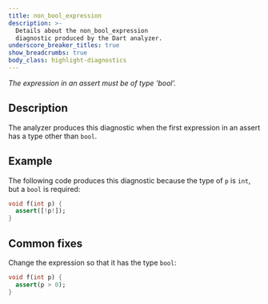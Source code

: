 ```yaml
---
title: non_bool_expression
description: >-
  Details about the non_bool_expression
  diagnostic produced by the Dart analyzer.
underscore_breaker_titles: true
show_breadcrumbs: true
body_class: highlight-diagnostics
---
```


_The expression in an assert must be of type 'bool'._

## Description

The analyzer produces this diagnostic when the first expression in an
assert has a type other than `bool`.

## Example

The following code produces this diagnostic because the type of `p` is
`int`, but a `bool` is required:

```dart
void f(int p) {
  assert([!p!]);
}
```

## Common fixes

Change the expression so that it has the type `bool`:

```dart
void f(int p) {
  assert(p > 0);
}
```
